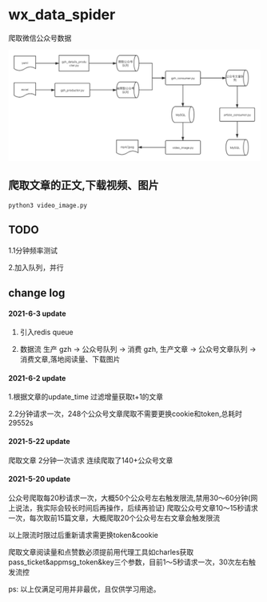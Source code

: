 # wx_data_spider
爬取微信公众号数据

![](flow.png)

## 爬取文章的正文,下载视频、图片
```
python3 video_image.py
```

## TODO

1.1分钟频率测试

2.加入队列，并行

## change log

#### 2021-6-3 update

1. 引入redis queue

2. 数据流 生产 gzh -> 公众号队列 -> 消费 gzh, 生产文章 -> 公众号文章队列 -> 消费文章,落地阅读量、下载图片

#### 2021-6-2 update

1.根据文章的update_time 过滤增量获取t+1的文章

2.2分钟请求一次，248个公众号文章爬取不需要更换cookie和token,总耗时29552s

#### 2021-5-22 update

爬取文章 2分钟一次请求 连续爬取了140+公众号文章

#### 2021-5-20 update

公众号爬取每20秒请求一次，大概50个公众号左右触发限流,禁用30～60分钟(网上说法，我实际会较长时间后再操作，后续再验证)
爬取公众号文章10～15秒请求一次，每次取前15篇文章，大概爬取20个公众号左右文章会触发限流

以上限流时限过后重新请求需更换token&cookie

爬取文章阅读量和点赞数必须提前用代理工具如charles获取pass_ticket&appmsg_token&key三个参数，目前1～5秒请求一次，30次左右触发流控

ps: 以上仅满足可用并非最优，且仅供学习用途。
